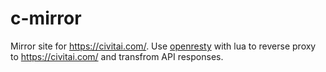 # c-mirror

Mirror site for <https://civitai.com/>. Use [openresty](https://openresty.org/) with lua
to reverse proxy to <https://civitai.com/> and transfrom API responses.
